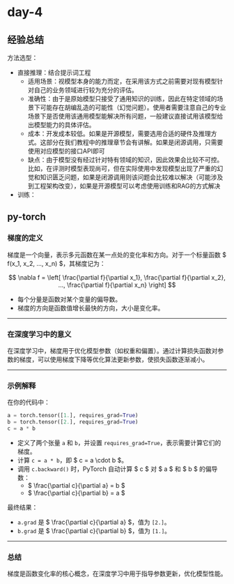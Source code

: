 # day-4

## 经验总结

方法选型：

- 直接推理：结合提示词工程
  - 适用场景：视模型本身的能力而定，在采用该方式之前需要对现有模型针对自己的业务领域进行较为充分的评估。
  - 准确性：由于是原始模型只接受了通用知识的训练，因此在特定领域的场景下可能存在胡编乱造的可能性（幻觉问题）。使用者需要注意自己的专业场景下是否使用该通用模型能解决所有问题，一般建议直接试用该模型给出模型能力的具体评估。
  - 成本：开发成本较低。如果是开源模型，需要选用合适的硬件及推理方式。这部分在我们教程中的推理章节会有讲解。如果是闭源调用，只需要使用对应模型的接口API即可
  - 缺点：由于模型没有经过针对特有领域的知识，因此效果会比较不可控。比如，在评测时模型表现尚可，但在实际使用中发现模型出现了严重的幻觉和知识匮乏问题，如果是闭源调用则该问题会比较难以解决（可能涉及到工程架构改变），如果是开源模型可以考虑使用训练和RAG的方式解决
- 训练：

## py-torch

### 梯度的定义
梯度是一个向量，表示多元函数在某一点处的变化率和方向。对于一个标量函数 $ f(x_1, x_2, ..., x_n) $，其梯度记为：

$$
\nabla f = \left[ \frac{\partial f}{\partial x_1}, \frac{\partial f}{\partial x_2}, ..., \frac{\partial f}{\partial x_n} \right]
$$

- 每个分量是函数对某个变量的偏导数。
- 梯度的方向是函数值增长最快的方向，大小是变化率。

---

### 在深度学习中的意义
在深度学习中，梯度用于优化模型参数（如权重和偏置）。通过计算损失函数对参数的梯度，可以使用梯度下降等优化算法更新参数，使损失函数逐渐减小。

---

### 示例解释
在你的代码中：
```python
a = torch.tensor([1.], requires_grad=True)
b = torch.tensor([2.], requires_grad=True)
c = a * b
```
- 定义了两个张量 `a` 和 `b`，并设置 `requires_grad=True`，表示需要计算它们的梯度。
- 计算 `c = a * b`，即 $ c = a \cdot b $。
- 调用 `c.backward()` 时，PyTorch 自动计算 $ c $ 对 $ a $ 和 $ b $ 的偏导数：
  - $ \frac{\partial c}{\partial a} = b $
  - $ \frac{\partial c}{\partial b} = a $

最终结果：
- `a.grad` 是 $ \frac{\partial c}{\partial a} $，值为 `[2.]`。
- `b.grad` 是 $ \frac{\partial c}{\partial b} $，值为 `[1.]`。

---

### 总结
梯度是函数变化率的核心概念，在深度学习中用于指导参数更新，优化模型性能。
